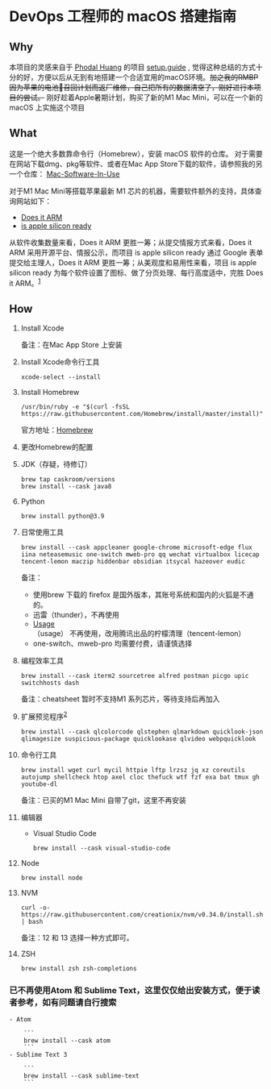 # DevOps 工程师的 macOS 搭建指南

 ## Why

本项目的灵感来自于 [Phodal Huang](https://github.com/phodal)  的项目 [setup.guide](https://github.com/phodal/setup.guide) , 觉得这种总结的方式十分的好，方便以后从无到有地搭建一个合适宜用的macOS环境。~~加之我的RMBP因为苹果的电池🔋召回计划而返厂维修，自己把所有的数据清空了，刚好进行本项目的尝试。~~ 刚好趁着Apple暑期计划，购买了新的M1 Mac Mini，可以在一个新的 macOS 上实施这个项目

## What

这是一个绝大多数靠命令行（Homebrew），安装 macOS 软件的仓库。
对于需要在网站下载dmg、pkg等软件、或者在Mac App Store下载的软件，请参照我的另一个仓库：
[Mac-Software-In-Use](https://github.com/MiracleWong/Mac-Software-In-Use)

对于M1 Mac Mini等搭载苹果最新 M1 芯片的机器，需要软件额外的支持，具体查询网站如下：

- [Does it ARM]()
- [is apple silicon ready](https://isapplesiliconready.com/zh)

从软件收集数量来看，Does it ARM 更胜一筹；从提交情报方式来看，Does it ARM 采用开源平台、情报公示，而项目 is apple silicon ready 通过 Google 表单提交给主理人，Does it ARM 更胜一筹；从美观度和易用性来看，项目 is apple silicon ready 为每个软件设置了图标、做了分页处理、每行高度适中，完胜 Does it ARM。<sup>[1]</sup>

## How

1. Install Xcode
  
    备注：在Mac App Store 上安装

2. Install Xcode命令行工具

    ```
    xcode-select --install
    ```

3. Install Homebrew

    ```
    /usr/bin/ruby -e "$(curl -fsSL https://raw.githubusercontent.com/Homebrew/install/master/install)"
    ```

    官方地址：[Homebrew](https://brew.sh/index_zh-cn)

4. 更改Homebrew的配置



5. JDK（存疑，待修订）

    ```
    brew tap caskroom/versions
    brew install --cask java8
    ```
6. Python

    ```
    brew install python@3.9
    ```

7. 日常使用工具

    ```
    brew install --cask appcleaner google-chrome microsoft-edge flux iina neteasemusic one-switch mweb-pro qq wechat virtualbox licecap tencent-lemon maczip hiddenbar obsidian itsycal hazeover eudic 
    ```
    
    备注：
    - 使用brew 下载的 firefox 是国外版本，其账号系统和国内的火狐是不通的。
    - 迅雷（thunder），不再使用
    - [Usage](https://usage.pro/)（usage） 不再使用，改用腾讯出品的柠檬清理（tencent-lemon）
    - one-switch、mweb-pro 均需要付费，请谨慎选择

8. 编程效率工具

    ```
    brew install --cask iterm2 sourcetree alfred postman picgo upic switchhosts dash
    ```
    
    备注：cheatsheet 暂时不支持M1 系列芯片，等待支持后再加入
    

9. 扩展预览程序<sup>[2]</sup>

    ```
    brew install --cask qlcolorcode qlstephen qlmarkdown quicklook-json qlimagesize suspicious-package quicklookase qlvideo webpquicklook
    ```

10. 命令行工具

    ```
    brew install wget curl mycil httpie lftp lrzsz jq xz coreutils autojump shellcheck htop axel cloc thefuck wtf fzf exa bat tmux gh youtube-dl
    ```
    
    备注：已买的M1 Mac Mini 自带了git，这里不再安装

11. 编辑器

    - Visual Studio Code
    
        ```
        brew install --cask visual-studio-code
        ```

12. Node

    ```
    brew install node
    ```

13. NVM

    ```
    curl -o- https://raw.githubusercontent.com/creationix/nvm/v0.34.0/install.sh | bash
    ```
    
    备注：12 和 13 选择一种方式即可。

14. ZSH

    ```
    brew install zsh zsh-completions
    ```


### 已不再使用Atom 和 Sublime Text，这里仅仅给出安装方式，便于读者参考，如有问题请自行搜索
    
    - Atom
    
        ```
        brew install --cask atom
        ```
    - Sublime Text 3

        ```
        brew install --cask sublime-text
        ```


[1]: https://www.pokooo.com/6808.html
[2]: https://github.com/sindresorhus/quick-look-plugins


